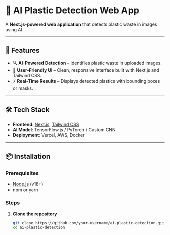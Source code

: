 # 🌊 AI Plastic Detection Web App

A **Next.js-powered web application** that detects plastic waste in images using AI.

---

## 🚀 Features

- 🔍 **AI-Powered Detection** – Identifies plastic waste in uploaded images.
- 🎨 **User-Friendly UI** – Clean, responsive interface built with Next.js and Tailwind CSS.
- ⚡ **Real-Time Results** – Displays detected plastics with bounding boxes or masks.

---

## 🛠 Tech Stack

- **Frontend**: [Next.js](https://nextjs.org/), [Tailwind CSS](https://tailwindcss.com/)
- **AI Model**: TensorFlow.js / PyTorch / Custom CNN
- **Deployment**: Vercel, AWS, Docker

---

## 📦 Installation

### **Prerequisites**

- [Node.js](https://nodejs.org/) (v18+)
- npm or yarn

### **Steps**

1. **Clone the repository**
   ```bash
   git clone https://github.com/your-username/ai-plastic-detection.git
   cd ai-plastic-detection
